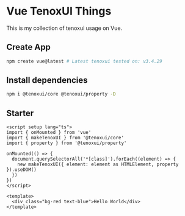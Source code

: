 # Vue TenoxUI Things

This is my collection of tenoxui usage on Vue.

## Create App

```sh
npm create vue@latest # Latest tenoxui tested on: v3.4.29
```

## Install dependencies

```sh
npm i @tenoxui/core @tenoxui/property -D
```

## Starter

```vue
<script setup lang="ts">
import { onMounted } from 'vue'
import { makeTenoxUI } from '@tenoxui/core'
import { property } from '@tenoxui/property'

onMounted(() => {
  document.querySelectorAll('*[class]').forEach((element) => {
    new makeTenoxUI({ element: element as HTMLElement, property }).useDOM()
  })
})
</script>

<template>
  <div class="bg-red text-blue">Hello World</div>
</template>
```
